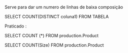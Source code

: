 Serve para dar um numero de linhas de baixa composição 

SELECT COUNT(DISTINCT coluna1)
FROM TABELA

Praticado : 

SELECT COUNT (*)
FROM production.Product

SELECT COUNT(Size)
FROM production.Product